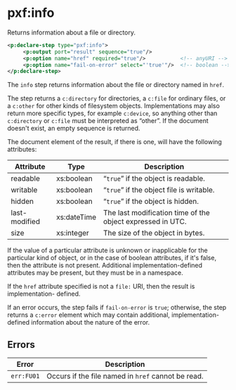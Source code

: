 # pxf:info

Returns information about a file or directory.

```xml
<p:declare-step type="pxf:info">
     <p:output port="result" sequence="true"/>
     <p:option name="href" required="true"/>           <!-- anyURI -->
     <p:option name="fail-on-error" select="'true'"/>  <!-- boolean -->
</p:declare-step>
```

The `info` step returns information about the file or directory named in
`href`.

The step returns a `c:directory` for directories, a `c:file` for ordinary
files, or a `c:other` for other kinds of filesystem objects. Implementations
may also return more specific types, for example `c:device`, so anything other
than `c:directory` or `c:file` must be interpreted as “other”. If the document
doesn't exist, an empty sequence is returned.

The document element of the result, if there is one, will have the following
attributes:

Attribute  | Type       | Description
---------- | ---------- | ------------
readable   | xs:boolean | “`true`” if the object is readable.
writable   | xs:boolean | “`true`” if the object file is writable.
hidden     | xs:boolean | “`true`” if the object is hidden.
last-modified | xs:dateTime | The last modification time of the object expressed in UTC.
size       | xs:integer | The size of the object in bytes.

If the value of a particular attribute is unknown or inapplicable for the
particular kind of object, or in the case of boolean attributes, if it's
false, then the attribute is not present. Additional implementation-defined
attributes may be present, but they must be in a namespace.

If the `href`
attribute specified is not a `file:` URI, then the result is implementation-
defined.

If an error occurs, the step fails if `fail-on-error` is `true`; otherwise,
the step returns a `c:error` element which may contain additional,
implementation-defined information about the nature of the error.

## Errors

Error      | Description
---------- | -----------
`err:FU01` | Occurs if the file named in `href` cannot be read.

